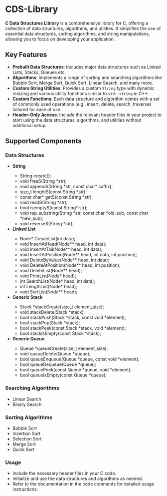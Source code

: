 # CDS-Library 

**C Data Structures Library** is a comprehensive library for C, offering a collection of data structures, algorithms, and utilities. It simplifies the use of essential data structures, sorting algorithms, and string manipulations, allowing you to focus on developing your application.

## Key Features

- **Prebuilt Data Structures**: Includes major data structures such as Linked Lists, Stacks, Queues etc.
- **Algorithms**: Implements a range of sorting and searching algorithms like Bubble Sort, Merge Sort, Quick Sort, Linear Search, and many more.
- **Custom String Utilities**: Provides a custom `String` type with dynamic resizing and various utility functions similar to `std::string` in C++.
- **Custom Functions**: Each data structure and algorithm comes with a set of commonly used operations (e.g., insert, delete, search, traverse) tailored for ease of use.
- **Header-Only Access**: Include the relevant header files in your project to start using the data structures, algorithms, and utilities without additional setup.

## Supported Components

### Data Structures
- **String**
  <div>
    <ul>
      <li>String create();</li>
      <li>void freeS(String *str);</li>
      <li>void appendS(String *str, const char* suffix);</li>
      <li>size_t lenghtS(const String *str);</li>
      <li>const char* getS(const String *str);</li>
      <li>void readS(String *str);</li>
      <li>bool isemptyS(const String* str);</li>
      <li>void rep_substring(String *str, const char *old_sub, const char *new_sub);</li>
      <li>void reverseS(String *str);</li>
    </ul>
  </div>
- **Linked List**
  <div>
    <ul>
      <li>Node* CreateList(int data);</li>
      <li>void InsertAtHead(Node** head, int data);</li>
       <li>void InsertAtTail(Node** head, int data);</li>
       <li>void InsertAtPosition(Node** head, int data, int position);</li>
       <li>void DeleteByValue(Node** head, int data);</li>
       <li>void DeleteAtPosition(Node** head, int position);</li>
       <li>void DeleteList(Node** head);</li>
       <li>void PrintList(Node* head);</li>
       <li>int SearchList(Node* head, int data);</li>
       <li>int LengthList(Node* head);</li>
       <li>void SortList(Node** head);</li>
    </ul>
  </div>
- **Generic Stack**
  <div>
    <ul>
      <li>Stack *stackCreate(size_t element_size);</li>
      <li>void stackDelete(Stack *stack);</li>
      <li>bool stackPush(Stack *stack, const void *element);</li>
      <li>bool stackPop(Stack *stack);</li>
      <li>bool stackPeek(const Stack *stack, void *element);</li>
      <li>bool stackIsEmpty(const Stack *stack);</li>
    </ul>
  </div>
- **Generic Queue**
  <div>
    <ul>
      <li>Queue *queueCreate(size_t element_size);</li>
      <li>void queueDelete(Queue *queue);</li>
      <li>bool queueEnqueue(Queue *queue, const void *element);</li>
      <li>bool queueDequeue(Queue *queue);</li>
      <li>bool queuePeek(const Queue *queue, void *element); </li>
      <li>bool queueIsEmpty(const Queue *queue);</li>
    </ul>
  </div>


### Searching Algorithms
- Linear Search
- Binary Search

### Sorting Algorithms
- Bubble Sort
- Insertion Sort
- Selection Sort
- Merge Sort
- Quick Sort


### Usage 
- Include the necessary header files in your C code.
- Initialize and use the data structures and algorithms as needed.
- Refer to the documentation in the code comments for detailed usage instructions.